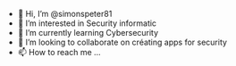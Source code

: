 - 👋 Hi, I’m @simonspeter81
- 👀 I’m interested in Security informatic
- 🌱 I’m currently learning Cybersecurity
- 💞️ I’m looking to collaborate on créating apps for security
- 📫 How to reach me ...

<!---
simonspeter81/simonspeter81 is a ✨ special ✨ repository because its `README.md` (this file) appears on your GitHub profile.
You can click the Preview link to take a look at your changes.
--->
